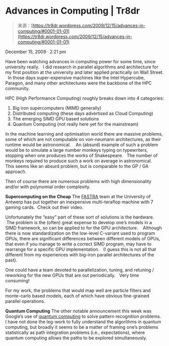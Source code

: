 <!--yml
category: 未分类
date: 2024-05-18 15:36:03
-->

# Advances in Computing | Tr8dr

> 来源：[https://tr8dr.wordpress.com/2009/12/15/advances-in-computing/#0001-01-01](https://tr8dr.wordpress.com/2009/12/15/advances-in-computing/#0001-01-01)

December 15, 2009 · 2:21 pm

Have been watching advances in computing power for some time, since university really.   I did research in parallel algorithms and architecture for my first position at the university and later applied practically on Wall Street.   In those days super-expensive machines like the Intel Hypercube, Paragon, and many other architectures were the backbone of the HPC community.

HPC (High Performance Computing) roughly breaks down into 4 categories:

1.  Big iron supercomputers (MIMD generally)
2.  Distributed computing (these days advertised as Cloud Computing)
3.  The emerging SIMD GPU based solutions
4.  Quantum Computing (not really here yet for the mainstream)

In the machine learning and optimisation world there are massive problems, some of which are not computable on von-neumann architectures, as their runtime would be astronomical.    An (absurd) example of such a problem would be to simulate a large number monkeys typing on typewriters, stopping when one produces the works of Shakespeare.   The number of monkeys required to produce such a work on average in astronomical.     This seems like an absurd problem, but is comparable to the GP / GA approach.

Then of course there are numerous problems with high dimensionality and/or with polynomial order complexity.

**Supercomputing on the Cheap** The [FASTRA](http://fastra.ua.ac.be/en/index.html) team at the University of Antwerp has put together an inexpensive multi-teraflop machine with 7 gaming cards.  Check out their video.

Unfortunately the “easy” part of these sort of solutions is the hardware.  The problem is the (often) great expense to develop one’s models in a SIMD framework, so can be applied to for the GPU architecture.    Although there is now standardization on the low-level C-variant used to program GPUs, there are significant differences between different models of GPUs, that even if you manage to write a correct SIMD program, may have to rearrange for a specific GPU implementation.   (I guess this is not all that different from my experiences with big-iron parallel architectures of the past).

One could have a team devoted to parallelization, tuning, and retuning / reworking for the new GPUs that are out periodically.   Very time consuming!

For my work, the problems that would map well are particle filters and monte-carlo based models, each of which have obvious fine-grained parallel operations.

**Quantum Computing** The other notable announcement this week was Google’s use of [quantum computing](http://googleresearch.blogspot.com/2009/12/machine-learning-with-quantum.html) to solve pattern recognition problems.   I have not done the leg-work to fully understand the algorithms in quantum computing, but broadly it seems to be a matter of framing one’s problems statistically as path integration problems (i.e., expectations), where quantum computing allows the paths to be explored simultaneously.